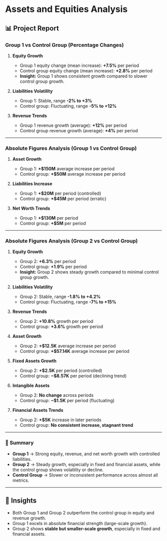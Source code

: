 # Assets and Equities Analysis

## 📊 Project Report

### Group 1 vs Control Group (Percentage Changes)

1. **Equity Growth**
   - Group 1 equity change (mean increase): **+7.5%** per period  
   - Control group equity change (mean increase): **+2.8%** per period  
   - **Insight:** Group 1 shows consistent growth compared to slower control group growth.  

2. **Liabilities Volatility**
   - Group 1: Stable, range **-2% to +3%**  
   - Control group: Fluctuating, range **-5% to +12%**  

3. **Revenue Trends**
   - Group 1 revenue growth (average): **+12%** per period  
   - Control group revenue growth (average): **+4%** per period  

---

### Absolute Figures Analysis (Group 1 vs Control Group)

1. **Asset Growth**
   - Group 1: **+$150M** average increase per period  
   - Control group: **+$50M** average increase per period  

2. **Liabilities Increase**
   - Group 1: **+$20M** per period (controlled)  
   - Control group: **+$45M** per period (erratic)  

3. **Net Worth Trends**
   - Group 1: **+$130M** per period  
   - Control group: **+$5M** per period  

---

### Absolute Figures Analysis (Group 2 vs Control Group)

1. **Equity Growth**
   - Group 2: **+6.3%** per period  
   - Control group: **+1.9%** per period  
   - **Insight:** Group 2 shows steady growth compared to minimal control group growth.  

2. **Liabilities Volatility**
   - Group 2: Stable, range **-1.8% to +4.2%**  
   - Control group: Fluctuating, range **-7% to +15%**  

3. **Revenue Trends**
   - Group 2: **+10.8%** growth per period  
   - Control group: **+3.6%** growth per period  

4. **Asset Growth**
   - Group 2: **+$12.5K** average increase per period  
   - Control group: **+$57.14K** average increase per period  

5. **Fixed Assets Growth**
   - Group 2: **+$2.5K** per period (controlled)  
   - Control group: **−$8.57K** per period (declining trend)  

6. **Intangible Assets**
   - Group 2: **No change** across periods  
   - Control group: **−$1.5K** per period (fluctuating)  

7. **Financial Assets Trends**
   - Group 2: **+$5K** increase in later periods  
   - Control group: **No consistent increase, stagnant trend**  

---

### 📝 Summary
- **Group 1** → Strong equity, revenue, and net worth growth with controlled liabilities.  
- **Group 2** → Steady growth, especially in fixed and financial assets, while the control group shows volatility or decline.  
- **Control Group** → Slower or inconsistent performance across almost all metrics.  

---

## 📌 Insights
- Both Group 1 and Group 2 outperform the control group in equity and revenue growth.  
- Group 1 excels in absolute financial strength (large-scale growth).  
- Group 2 shows **stable but smaller-scale growth**, especially in fixed and financial assets.  
